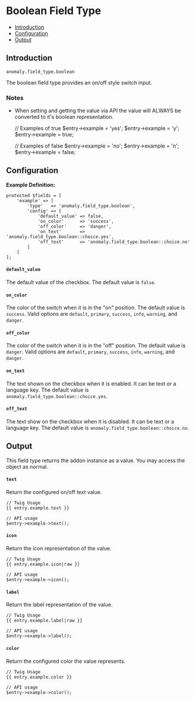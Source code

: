 # Boolean Field Type

- [Introduction](#introduction)
- [Configuration](#configuration)
- [Output](#output)


<a name="introduction"></a>
## Introduction

`anomaly.field_type.boolean`

The boolean field type provides an on/off style switch input.

### Notes

- When setting and getting the value via API the value will ALWAYS be converted to it's boolean representation.

    // Examples of true
    $entry->example = 'yes';
    $entry->example = 'y';
    $entry->example = true;
    
    // Examples of false
    $entry->example = 'no';
    $entry->example = 'n';
    $entry->example = false;


<a name="configuration"></a>
## Configuration

**Example Definition:**

    protected $fields = [
        'example' => [
            'type'   => 'anomaly.field_type.boolean',
            'config' => [
                'default_value' => false,
                'on_color'      => 'success',
                'off_color'     => 'danger',
                'on_text'       => 'anomaly.field_type.boolean::choice.yes',
                'off_text'      => 'anomaly.field_type.boolean::choice.no'
            ]
        ]
    ];

#### `default_value`

The default value of the checkbox. The default value is `false`.

#### `on_color`

The color of the switch when it is in the "on" position. The default value is `success`. Valid options are `default`, `primary`, `success`, `info`, `warning`, and `danger`.

#### `off_color`

The color of the switch when it is in the "off" position. The default value is `danger`. Valid options are `default`, `primary`, `success`, `info`, `warning`, and `danger`.

#### `on_text`

The text shown on the checkbox when it is enabled. It can be text or a language key. The default value is `anomaly.field_type.boolean::choice.yes`.

#### `off_text`

The text show on the checkbox when it is disabled. It can be text or a language key. The default value is `anomaly.field_type.boolean::choice.no`.


<a name="output"></a>
## Output

This field type returns the addon instance as a value. You may access the object as normal.

#### `text`

Return the configured on/off text value.

    // Twig Usage
    {{ entry.example.text }}
    
    // API usage
    $entry->example->text();

#### `icon`

Return the icon representation of the value.

    // Twig Usage
    {{ entry.example.icon|raw }}
    
    // API usage
    $entry->example->icon();

#### `label`

Return the label representation of the value.

    // Twig Usage
    {{ entry.example.label|raw }}
    
    // API usage
    $entry->example->label();

#### `color`

Return the configured color the value represents.

    // Twig Usage
    {{ entry.example.color }}
    
    // API usage
    $entry->example->color();
